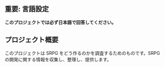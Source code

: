 ## 重要: 言語設定

**このプロジェクトでは必ず日本語で回答してください。**

## プロジェクト概要

このプロジェクトは SRPG をどう作るのかを調査するためのものです。SRPG の開発に関する情報を収集し、整理し、提供します。
